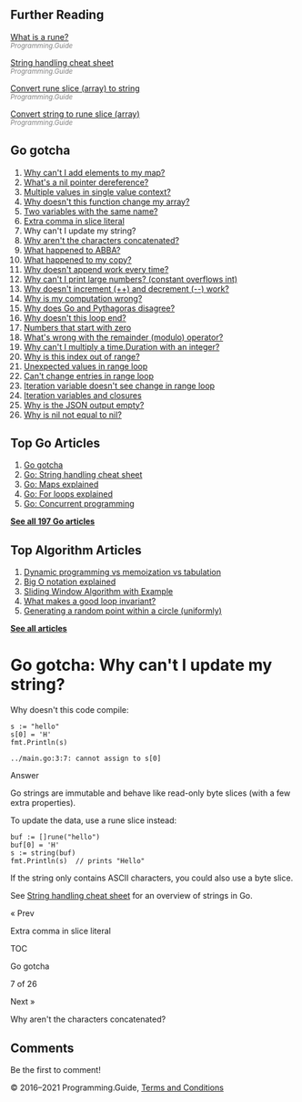 <span class="underline"></span>

<span class="underline"></span>

## Further Reading

[What is a rune?](rune.html)  
<span style="color: grey; font-style: italic; font-size: smaller">Programming.Guide</span>

[String handling cheat sheet](string-functions-reference-cheat-sheet.html)  
<span style="color: grey; font-style: italic; font-size: smaller">Programming.Guide</span>

[Convert rune slice (array) to string](convert-rune-slice-to-string.html)  
<span style="color: grey; font-style: italic; font-size: smaller">Programming.Guide</span>

[Convert string to rune slice (array)](convert-string-to-rune-slice.html)  
<span style="color: grey; font-style: italic; font-size: smaller">Programming.Guide</span>

## Go gotcha

1.  [Why can't I add elements to my map?](gotcha-assignment-entry-nil-map.html)
2.  [What's a nil pointer dereference?](gotcha-nil-pointer-dereference.html)
3.  [Multiple values in single value context?](gotcha-multiple-value-sinlge-value-context.html)
4.  [Why doesn't this function change my array?](gotcha-function-doesnt-change-array.html)
5.  [Two variables with the same name?](gotcha-shadowing-variables.html)
6.  [Extra comma in slice literal](gotcha-missing-comma-slice-array-map-literal.html)
7.  Why can't I update my string?
8.  [Why aren't the characters concatenated?](gotcha-concatenate-rune-string.html)
9.  [What happened to ABBA?](gotcha-trim-string.html)
10. [What happened to my copy?](gotcha-copy-missing.html)
11. [Why doesn't append work every time?](gotcha-append.html)
12. [Why can't I print large numbers? (constant overflows int)](gotcha-constant-overflows-int.html)
13. [Why doesn't increment (++) and decrement (--) work?](gotcha-increment-decrement-statement.html)
14. [Why is my computation wrong?](gotcha-operator-precedence.html)
15. [Why does Go and Pythagoras disagree?](gotcha-bitwise-operators.html)
16. [Why doesn't this loop end?](gotcha-integer-overflow-wrap-around.html)
17. [Numbers that start with zero](gotcha-octal-decimal-hexadecimal-literal.html)
18. [What's wrong with the remainder (modulo) operator?](gotcha-remainder-modulo-operator.html)
19. [Why can't I multiply a time.Duration with an integer?](gotcha-multiply-duration-integer.html)
20. [Why is this index out of range?](gotcha-index-out-of-range.html)
21. [Unexpected values in range loop](gotcha-unexpected-values-range.html)
22. [Can't change entries in range loop](gotcha-change-value-range.html)
23. [Iteration variable doesn't see change in range loop](gotcha-range-copy-array.html)
24. [Iteration variables and closures](gotcha-data-race-closure.html)
25. [Why is the JSON output empty?](gotcha-json-marshal-empty.html)
26. [Why is nil not equal to nil?](gotcha-why-nil-error-not-equal-nil.html)

<span class="underline"></span>

## Top Go Articles

1.  [Go gotcha](go-gotcha.html)
2.  [Go: String handling cheat sheet](string-functions-reference-cheat-sheet.html)
3.  [Go: Maps explained](maps-explained.html)
4.  [Go: For loops explained](for-loop.html)
5.  [Go: Concurrent programming](go-concurrency-tutorial.html)

[**See all 197 Go articles**](index.html)

## Top Algorithm Articles

1.  [Dynamic programming vs memoization vs tabulation](../dynamic-programming-vs-memoization-vs-tabulation.html)
2.  [Big O notation explained](../big-o-notation-explained.html)
3.  [Sliding Window Algorithm with Example](../sliding-window-example.html)
4.  [What makes a good loop invariant?](../what-makes-a-good-loop-invariant.html)
5.  [Generating a random point within a circle (uniformly)](../random-point-within-circle.html)

[**See all articles**](../index.html)

# Go gotcha: Why can't I update my string?

Why doesn't this code compile:

    s := "hello"
    s[0] = 'H'
    fmt.Println(s)

    ../main.go:3:7: cannot assign to s[0]

Answer

Go strings are immutable and behave like read-only byte slices (with a few extra properties).

To update the data, use a rune slice instead:

    buf := []rune("hello")
    buf[0] = 'H'
    s := string(buf)
    fmt.Println(s)  // prints "Hello"

If the string only contains ASCII characters, you could also use a byte slice.

See [String handling cheat sheet](string-functions-reference-cheat-sheet.html) for an overview of strings in Go.

<a href="gotcha-missing-comma-slice-array-map-literal.html" class="prev"></a>

« Prev

Extra comma in slice literal

[](go-gotcha.html#toc)

TOC

Go gotcha

7 of 26

<a href="gotcha-concatenate-rune-string.html" class="next"></a>

Next »

Why aren't the characters concatenated?

## Comments

Be the first to comment!

© 2016–2021 Programming.Guide, [Terms and Conditions](../terms-and-conditions.html)
